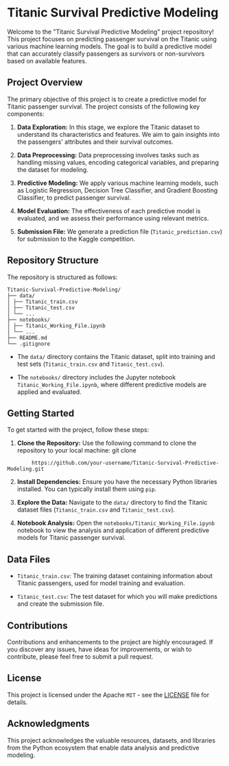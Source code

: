 # Titanic Survival Predictive Modeling

Welcome to the "Titanic Survival Predictive Modeling" project repository! This project focuses on predicting passenger survival on the Titanic using various machine learning models. The goal is to build a predictive model that can accurately classify passengers as survivors or non-survivors based on available features.

## Project Overview

The primary objective of this project is to create a predictive model for Titanic passenger survival. The project consists of the following key components:

1. **Data Exploration:** In this stage, we explore the Titanic dataset to understand its characteristics and features. We aim to gain insights into the passengers' attributes and their survival outcomes.

2. **Data Preprocessing:** Data preprocessing involves tasks such as handling missing values, encoding categorical variables, and preparing the dataset for modeling.

3. **Predictive Modeling:** We apply various machine learning models, such as Logistic Regression, Decision Tree Classifier, and Gradient Boosting Classifier, to predict passenger survival.

4. **Model Evaluation:** The effectiveness of each predictive model is evaluated, and we assess their performance using relevant metrics.

5. **Submission File:** We generate a prediction file (`Titanic_prediction.csv`) for submission to the Kaggle competition.

## Repository Structure

The repository is structured as follows:

```
Titanic-Survival-Predictive-Modeling/
├── data/
│ ├── Titanic_train.csv
│ ├── Titanic_test.csv
│ └── ...
├── notebooks/
│ ├── Titanic_Working_File.ipynb
│ └── ...
├── README.md
└── .gitignore

```

- The `data/` directory contains the Titanic dataset, split into training and test sets (`Titanic_train.csv` and `Titanic_test.csv`).

- The `notebooks/` directory includes the Jupyter notebook `Titanic_Working_File.ipynb`, where different predictive models are applied and evaluated.

## Getting Started

To get started with the project, follow these steps:

1. **Clone the Repository:** Use the following command to clone the repository to your local machine:
git clone
```shell
        https://github.com/your-username/Titanic-Survival-Predictive-Modeling.git
```

2. **Install Dependencies:** Ensure you have the necessary Python libraries installed. You can typically install them using `pip`.

3. **Explore the Data:** Navigate to the `data/` directory to find the Titanic dataset files (`Titanic_train.csv` and `Titanic_test.csv`).

4. **Notebook Analysis:** Open the `notebooks/Titanic_Working_File.ipynb` notebook to view the analysis and application of different predictive models for Titanic passenger survival.

## Data Files

- `Titanic_train.csv`: The training dataset containing information about Titanic passengers, used for model training and evaluation.

- `Titanic_test.csv`: The test dataset for which you will make predictions and create the submission file.

## Contributions

Contributions and enhancements to the project are highly encouraged. If you discover any issues, have ideas for improvements, or wish to contribute, please feel free to submit a pull request.

## License

This project is licensed under the Apache `MIT` - see the [LICENSE](LICENSE) file for details.

## Acknowledgments

This project acknowledges the valuable resources, datasets, and libraries from the Python ecosystem that enable data analysis and predictive modeling.


